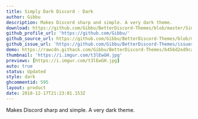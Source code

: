 ```yaml
---
title: Simply Dark Discord - Dark
author: Gibbu
description: Makes Discord sharp and simple. A very dark theme.
download: https://github.com/Gibbu/BetterDiscord-Themes/blob/master/SimplyDarkDiscord/SimplyDarkDiscord-Dark.theme.css
github_profile_url: 'https://github.com/Gibbu/'
github_source_url: https://github.com/Gibbu/BetterDiscord-Themes/blob/master/SimplyDarkDiscord/SimplyDarkDiscord-Dark.theme.css
github_issue_url: 'https://github.com/Gibbu/BetterDiscord-Themes/issues'
demo: https://rawcdn.githack.com/Gibbu/BetterDiscord-Themes/b456d2ed9ca9ecf14d3ddcad2e629e20165e4b1b/SimplyDarkDiscord/SimplyDarkDiscord-Dark.theme.css
thumbnail: 'https://i.imgur.com/t3lEwGH.jpg'
previews: [https://i.imgur.com/t3lEwGH.jpg]
auto: true
status: Updated
style: dark
ghcommentid: 595
layout: product
date: 2018-12-17T21:23:01.153Z
---
```

Makes Discord sharp and simple. A very dark theme.